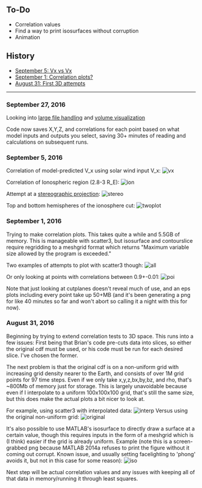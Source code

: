 ## To-Do ##
* Correlation values
* Find a way to print isosurfaces without corruption
* Animation


## History ##
* [September 5: Vx vs Vx](#september-5-2016)
* [September 1: Correlation plots?](#september-1-2016)
* [August 31: First 3D attempts](#august-31-2016)

* * *
### September 27, 2016 ###
Looking into [large file handling](http://www.matlabtips.com/how-to-store-large-datasets/) and [volume visualization](https://www.mathworks.com/help/matlab/volume-visualization.html)

Code now saves X,Y,Z, and correlations for each point based on what model inputs and outputs you select, saving 30+ minutes of reading and calculations on subsequent runs. 

### September 5, 2016 ###
Correlation of model-predicted V_x using solar wind input V_x:
![vx](figures/PNGs/ModelModelCorrelation_ux.png)

Correlation of Ionospheric region (2.8-3 R_E):
![ion](NoteFigures/IonosphereScatter3.png)

Attempt at a [stereographic projection](https://www.uwgb.edu/dutchs/STRUCTGE/sphproj.htm):
![stereo](NoteFigures/StereographicIonosphere.png)

Top and bottom hemispheres of the ionosphere cut:
![twoplot](NoteFigures/IonospherePolarCuts.png)


### September 1, 2016 ###
Trying to make correlation plots. This takes quite a while and 5.5GB of memory. This is manageable with scatter3, but isosurface and contourslice require regridding to a meshgrid format which returns "Maximum variable size allowed by the program is exceeded."

Two examples of attempts to plot with scatter3 though:
![all](NoteFigures/CorrFullScatter3.png)

Or only looking at points with correlations between 0.9+-0.01:
![poi](NoteFigures/CorrPOIScatter3.png)

Note that just looking at cutplanes doesn't reveal much of use, and an eps plots including every point take up 50+MB (and it's been generating a png for like 40 minutes so far and won't abort so calling it a night with this for now).


### August 31, 2016 ###
Beginning by trying to extend correlation tests to 3D space. This runs into a few issues: First being that Brian's code pre-cuts data into slices, so either the original cdf must be used, or his code must be run for each desired slice. I've chosen the former.

The next problem is that the original cdf is on a non-uniform grid with increasing grid density nearer to the Earth, and consists of over 1M grid points for 97 time steps. Even if we only take x,y,z,bx,by,bz, and rho, that's ~800Mb of memory just for storage. This is largely unavoidable because even if I interpolate to a uniform 100x100x100 grid, that's still the same size, but this does make the actual plots a bit nicer to look at.
 
For example, using scatter3 with interpolated data: 
![interp](NoteFigures/InterpScatter3.png)
Versus using the original non-uniform grid:
![original](NoteFigures/OriginalScatter3.png)

It's also possible to use MATLAB's isosurface to directly draw a surface at a certain value, though this requires inputs in the form of a meshgrid which is (I think) easier if the grid is already uniform. Example (note this is a screen-grabbed png because MATLAB 2014a refuses to print the figure without it coming out corrupt. Known issue, and usually setting facelighting to 'phong' avoids it, but not in this case for some reason):
![iso](NoteFigures/InterpISO.png)

Next step will be actual correlation values and any issues with keeping all of that data in memory/running it through least squares.
